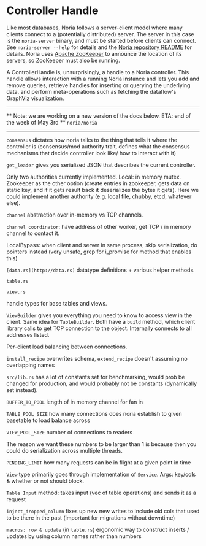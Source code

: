 # Controller Handle

Like most databases, Noria follows a server-client model where many clients connect to a
(potentially distributed) server. The server in this case is the `noria-server`
binary, and must be started before clients can connect. See `noria-server --help` for details
and the [Noria repository README](https://github.com/mit-pdos/noria) for details. Noria uses
[Apache ZooKeeper](https://zookeeper.apache.org/) to announce the location of its servers, so
ZooKeeper must also be running.

A ControllerHandle is, unsurprisingly, a handle to a Noria controller.
This handle allows interaction with a running Noria instance and lets
you add and remove queries, retrieve handles for inserting or querying the underlying data, and perform meta-operations such as fetching the dataflow's GraphViz visualization.
________________
** Note: we are working on a new version of the docs below. ETA: end of the week of May 3rd **
`noria/noria`

---

`consensus` dictates how noria talks to the thing that tells it where the controller is (consensus/mod authority trait, defines what the consensus mechanisms that decide controller look like/ how to interact with it) 

`get_leader` gives you serialized JSON that describes the current controller. 

Only two authorities currently implemented. Local: in memory mutex. Zookeeper as the other option (create entries in zookeeper, gets data on static key, and if it gets result back it deserializes the bytes it gets). Here we could implement another authority (e.g. local file, chubby, etcd, whatever else). 

`channel` abstraction over in-memory vs TCP channels. 

`channel coordinator`: have address of other worker, get TCP / in memory channel to contact it. 

LocalBypass: when client and server in same process, skip serialization, do pointers instead (very unsafe, grep for i_promise for method that enables this) 

`[data.rs](http://data.rs)` datatype definitions + various helper methods. 

`table.rs`

`view.rs`

handle types for base tables and views. 

`ViewBuilder` gives you everything you need to know to access view in the client. Same idea for `TableBuilder`. Both have a `build` method, which client library calls to get TCP connection to the object. Internally connects to all addresses listed. 

Per-client load balancing between connections.

`install_recipe` overwrites schema, `extend_recipe` doesn't assuming no overlapping names

`src/lib.rs` has a lot of constants set for benchmarking, would prob be changed for production, and would probably not be constants (dynamically set instead). 

`BUFFER_TO_POOL` length of in memory channel for fan in 

`TABLE_POOL_SIZE` how many connections does noria establish to given basetable to load balance across 

`VIEW_POOL_SIZE` number of connections to readers 

The reason we want these numbers to be larger than 1 is because then you could do serialization across multiple threads. 

`PENDING_LIMIT` how many requests can be in flight at a given point in time

`View` type primarily goes through implementation of `Service`. Args: key/cols & whether or not should block. 

`Table Input` method: takes input (vec of table operations) and sends it as a request 

`inject_dropped_column` fixes up new new writes to include old cols that used to be there in the past (important for migrations without downtime)

`macros: row & update` (in `table.rs`) ergonomic way to construct inserts / updates by using column names rather than numbers